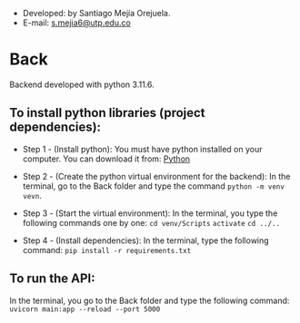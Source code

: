 * Developed: by Santiago Mejía Orejuela.
* E-mail: s.mejia6@utp.edu.co

# Back

Backend developed with python 3.11.6.

## To install python libraries (project dependencies):

- Step 1 - (Install python):
You must have python installed on your computer. You can download it from: [Python](https://www.python.org/downloads/)

- Step 2 - (Create the python virtual environment for the backend):
In the terminal, go to the Back folder and type the command `python -m venv vevn`.

- Step 3 - (Start the virtual environment): 
In the terminal, you type the following commands one by one:
`cd venv/Scripts`
`activate`
`cd ../..`

- Step 4 - (Install dependencies):
In the terminal, type the following command:
`pip install -r requirements.txt`

## To run the API:

In the terminal, you go to the Back folder and type the following command:
`uvicorn main:app --reload --port 5000`